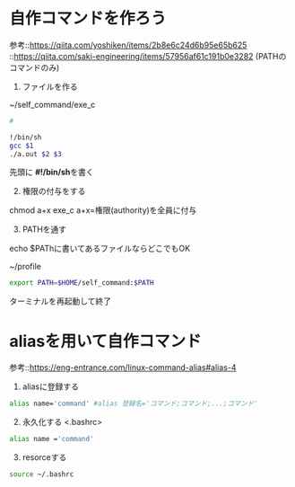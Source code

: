 # 自作コマンドを作ろう
参考::https://qiita.com/yoshiken/items/2b8e6c24d6b95e65b625
    ::https://qiita.com/saki-engineering/items/57956af61c191b0e3282
(PATHのコマンドのみ)

1. ファイルを作る

~/self_command/exe_c
``` sh
#

!/bin/sh
gcc $1
./a.out $2 $3
```
先頭に **#!/bin/sh**を書く

2. 権限の付与をする

chmod a+x exe_c
a+x=権限(authority)を全員に付与

3. PATHを通す

echo $PAThに書いてあるファイルならどこでもOK

~/profile
```sh
export PATH=$HOME/self_command:$PATH
```

ターミナルを再起動して終了

# aliasを用いて自作コマンド
参考::https://eng-entrance.com/linux-command-alias#alias-4
1. aliasに登録する
```sh
alias name='command' #alias 登録名='コマンド;コマンド;...;コマンド'
```
2. 永久化する
<.bashrc>
```sh
alias name ='command'
```
3. resorceする
```sh
source ~/.bashrc
```
